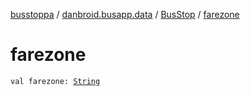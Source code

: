 [busstoppa](../../index.md) / [danbroid.busapp.data](../index.md) / [BusStop](index.md) / [farezone](./farezone.md)

# farezone

`val farezone: `[`String`](https://kotlinlang.org/api/latest/jvm/stdlib/kotlin/-string/index.html)